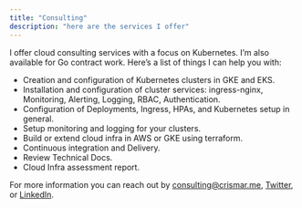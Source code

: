 ```yaml
---
title: "Consulting"
description: "here are the services I offer"
---
```


 I offer cloud consulting services with a focus on Kubernetes. I’m also available for Go contract work. Here’s a list of things I can help you with:

* Creation and configuration of Kubernetes clusters in GKE and EKS.
* Installation and configuration of cluster services: ingress-nginx, Monitoring, Alerting, Logging, RBAC, Authentication.
* Configuration of Deployments, Ingress, HPAs, and Kubernetes setup in general.
* Setup monitoring and logging for your clusters.
* Build or extend cloud infra in AWS or GKE using terraform.
* Continuous integration and Delivery.
* Review Technical Docs.
* Cloud Infra assessment report.

For more information you can reach out by <consulting@crismar.me>, [Twitter](https://www.twitter.com/CrismarMoz), or [LinkedIn](https://www.linkedin.com/in/crismarmoz/).

